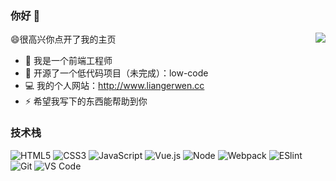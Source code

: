 
### 你好 👋

<img align="right" src="https://github-readme-stats.vercel.app/api?username=liangerwen&show_icons=true&icon_color=CE1D2D&text_color=718096&bg_color=ffffff&hide_title=true" />

😄很高兴你点开了我的主页

- 🔭 我是一个前端工程师
- 🌱 开源了一个低代码项目（未完成）：low-code
- 💻 我的个人网站：http://www.liangerwen.cc
- ⚡ 希望我写下的东西能帮助到你


### 技术栈

![HTML5](https://img.shields.io/badge/-HTML5-%23E44D27?style=for-the-badge&logo=html5&logoColor=ffffff)
![CSS3](https://img.shields.io/badge/-CSS3-%231572B6?style=for-the-badge&logo=css3)
![JavaScript](https://img.shields.io/badge/-JavaScript-%23F7DF1C?style=for-the-badge&logo=javascript&logoColor=000000&labelColor=%23F7DF1C&color=%23FFCE5A)
![Vue.js](https://img.shields.io/badge/-Vue.js-%232c3e50?style=for-the-badge&logo=Vue.js)
![Node](https://img.shields.io/badge/-NodeJS-%23F05032?style=for-the-badge&logo=Node.js&logoColor=%23ffffff)
![Webpack](https://img.shields.io/badge/-Webpack-%232C3A42?style=for-the-badge&logo=webpack)
![ESlint](https://img.shields.io/badge/-ESLint-%234B32C3?style=for-the-badge&logo=eslint)
![Git](https://img.shields.io/badge/-Git-%23F05032?style=for-the-badge&logo=git&logoColor=%23ffffff)
![VS Code](https://img.shields.io/badge/-VSCode-%23007ACC?style=for-the-badge&logo=visual-studio-code)
